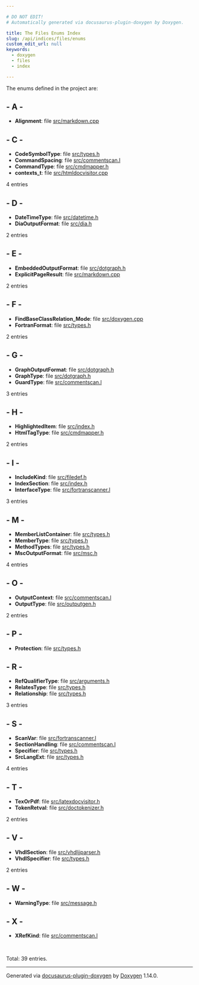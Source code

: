 ```yaml
---

# DO NOT EDIT!
# Automatically generated via docusaurus-plugin-doxygen by Doxygen.

title: The Files Enums Index
slug: /api/indices/files/enums
custom_edit_url: null
keywords:
  - doxygen
  - files
  - index

---
```


<div class="doxyPage">

<p>The enums defined in the project are:</p>

## - A -

<ul>
<li><b>Alignment</b>: file <a href="/web-doxygen/docs/api/files/src/markdown-cpp/#acdfaca60ec19c0265bac2692d7982726">src/markdown.cpp</a></li>
</ul>

## - C -

<ul>
<li><b>CodeSymbolType</b>: file <a href="/web-doxygen/docs/api/files/src/types-h/#a55cbcb91fc25e3a2e785b8a30309843c">src/types.h</a></li>
<li><b>CommandSpacing</b>: file <a href="/web-doxygen/docs/api/files/src/commentscan-l/#abef2fa9b94f622b395476cf09af989c4">src/commentscan.l</a></li>
<li><b>CommandType</b>: file <a href="/web-doxygen/docs/api/files/src/cmdmapper-h/#a21e038f5b8958e203d28bc4f18472352">src/cmdmapper.h</a></li>
<li><b>contexts_t</b>: file <a href="/web-doxygen/docs/api/files/src/htmldocvisitor-cpp/#a4e6b0f73c140aef7a763d17e638acffa">src/htmldocvisitor.cpp</a></li>
</ul>
<p>4 entries</p>

## - D -

<ul>
<li><b>DateTimeType</b>: file <a href="/web-doxygen/docs/api/files/src/datetime-h/#a20573bf423b169aa9100035b297c28fe">src/datetime.h</a></li>
<li><b>DiaOutputFormat</b>: file <a href="/web-doxygen/docs/api/files/src/dia-h/#abc13e8949e66677e61029ee294434c35">src/dia.h</a></li>
</ul>
<p>2 entries</p>

## - E -

<ul>
<li><b>EmbeddedOutputFormat</b>: file <a href="/web-doxygen/docs/api/files/src/dotgraph-h/#a8680135da08a5ef57cebe20060912dcc">src/dotgraph.h</a></li>
<li><b>ExplicitPageResult</b>: file <a href="/web-doxygen/docs/api/files/src/markdown-cpp/#a32bd5ad1ca53505df49807d933ab3611">src/markdown.cpp</a></li>
</ul>
<p>2 entries</p>

## - F -

<ul>
<li><b>FindBaseClassRelation_Mode</b>: file <a href="/web-doxygen/docs/api/files/src/doxygen-cpp/#a20dd0d19305a4da127968489dc0cc282">src/doxygen.cpp</a></li>
<li><b>FortranFormat</b>: file <a href="/web-doxygen/docs/api/files/src/types-h/#ad3f2a8c13ceee9c0aaeabf930dd88266">src/types.h</a></li>
</ul>
<p>2 entries</p>

## - G -

<ul>
<li><b>GraphOutputFormat</b>: file <a href="/web-doxygen/docs/api/files/src/dotgraph-h/#ac60ef98d62b78366a17c9f1bda96523f">src/dotgraph.h</a></li>
<li><b>GraphType</b>: file <a href="/web-doxygen/docs/api/files/src/dotgraph-h/#a0c7c85309652245e03563b127f451f72">src/dotgraph.h</a></li>
<li><b>GuardType</b>: file <a href="/web-doxygen/docs/api/files/src/commentscan-l/#a83faa6554b2d8d0f095551b84f726c7f">src/commentscan.l</a></li>
</ul>
<p>3 entries</p>

## - H -

<ul>
<li><b>HighlightedItem</b>: file <a href="/web-doxygen/docs/api/files/src/index-h/#a6643b7765422a7eb577f0b2ed8fb2e09">src/index.h</a></li>
<li><b>HtmlTagType</b>: file <a href="/web-doxygen/docs/api/files/src/cmdmapper-h/#a91be16b8342aa3130a4374d78cf42273">src/cmdmapper.h</a></li>
</ul>
<p>2 entries</p>

## - I -

<ul>
<li><b>IncludeKind</b>: file <a href="/web-doxygen/docs/api/files/src/filedef-h/#a52a98ac8d3b93b98e9371611d4b9dcb8">src/filedef.h</a></li>
<li><b>IndexSection</b>: file <a href="/web-doxygen/docs/api/files/src/index-h/#ac9172d3ad8c8d0ffee55a44e76d507f7">src/index.h</a></li>
<li><b>InterfaceType</b>: file <a href="/web-doxygen/docs/api/files/src/fortranscanner-l/#af1ef2c97e255bd7f21d3b7614b283d9d">src/fortranscanner.l</a></li>
</ul>
<p>3 entries</p>

## - M -

<ul>
<li><b>MemberListContainer</b>: file <a href="/web-doxygen/docs/api/files/src/types-h/#a6dc2e6c0ceaaa530cb9859af8d37449d">src/types.h</a></li>
<li><b>MemberType</b>: file <a href="/web-doxygen/docs/api/files/src/types-h/#a63e3de542c5d38de617ab78c8c8f5a41">src/types.h</a></li>
<li><b>MethodTypes</b>: file <a href="/web-doxygen/docs/api/files/src/types-h/#a0872178db42722c310fe6117189ed441">src/types.h</a></li>
<li><b>MscOutputFormat</b>: file <a href="/web-doxygen/docs/api/files/src/msc-h/#a6cf71dda84c5602c6239cca31028f656">src/msc.h</a></li>
</ul>
<p>4 entries</p>

## - O -

<ul>
<li><b>OutputContext</b>: file <a href="/web-doxygen/docs/api/files/src/commentscan-l/#acc0f0d2f60038c5acff5f6480bc80e45">src/commentscan.l</a></li>
<li><b>OutputType</b>: file <a href="/web-doxygen/docs/api/files/src/outputgen-h/#a4e0517338e6c4a31a2addafc06d4f3a3">src/outputgen.h</a></li>
</ul>
<p>2 entries</p>

## - P -

<ul>
<li><b>Protection</b>: file <a href="/web-doxygen/docs/api/files/src/types-h/#a90e352184df58cd09455fe9996cd4ded">src/types.h</a></li>
</ul>

## - R -

<ul>
<li><b>RefQualifierType</b>: file <a href="/web-doxygen/docs/api/files/src/arguments-h/#a4f78d801ad01da94c75f928280228884">src/arguments.h</a></li>
<li><b>RelatesType</b>: file <a href="/web-doxygen/docs/api/files/src/types-h/#aa370e9ca1d3ff266cab92689bcc37d9e">src/types.h</a></li>
<li><b>Relationship</b>: file <a href="/web-doxygen/docs/api/files/src/types-h/#a9d625fe894d9313ec78df1d78553f32e">src/types.h</a></li>
</ul>
<p>3 entries</p>

## - S -

<ul>
<li><b>ScanVar</b>: file <a href="/web-doxygen/docs/api/files/src/fortranscanner-l/#a238692c76adb8cefb158cf28754f52d6">src/fortranscanner.l</a></li>
<li><b>SectionHandling</b>: file <a href="/web-doxygen/docs/api/files/src/commentscan-l/#a205d66eb47b7b683a5fe48bc30cb0119">src/commentscan.l</a></li>
<li><b>Specifier</b>: file <a href="/web-doxygen/docs/api/files/src/types-h/#ab16236bdd10ddf4d73a9847350f0017e">src/types.h</a></li>
<li><b>SrcLangExt</b>: file <a href="/web-doxygen/docs/api/files/src/types-h/#a9974623ce72fc23df5d64426b9178bf2">src/types.h</a></li>
</ul>
<p>4 entries</p>

## - T -

<ul>
<li><b>TexOrPdf</b>: file <a href="/web-doxygen/docs/api/files/src/latexdocvisitor-h/#ac63cb3ba9a18f02ff6bde1a72b79b492">src/latexdocvisitor.h</a></li>
<li><b>TokenRetval</b>: file <a href="/web-doxygen/docs/api/files/src/doctokenizer-h/#ac5068e014aa0089764ab0968a14d15c4">src/doctokenizer.h</a></li>
</ul>
<p>2 entries</p>

## - V -

<ul>
<li><b>VhdlSection</b>: file <a href="/web-doxygen/docs/api/files/src/vhdljjparser-h/#a02fbf486f00c210089e02f7153a7e55b">src/vhdljjparser.h</a></li>
<li><b>VhdlSpecifier</b>: file <a href="/web-doxygen/docs/api/files/src/types-h/#abfcc3de81e21aaab7b108c10eec8cc91">src/types.h</a></li>
</ul>
<p>2 entries</p>

## - W -

<ul>
<li><b>WarningType</b>: file <a href="/web-doxygen/docs/api/files/src/message-h/#aa278aa207bdeddc8432b560d1e1312ae">src/message.h</a></li>
</ul>

## - X -

<ul>
<li><b>XRefKind</b>: file <a href="/web-doxygen/docs/api/files/src/commentscan-l/#a30f370adb2525f6629a44ad8fb972186">src/commentscan.l</a></li>
</ul>
<br/>
<p>Total: 39 entries.</p>

<hr/>

<p class="doxyGeneratedBy">Generated via <a href="https://github.com/xpack/docusaurus-plugin-doxygen">docusaurus-plugin-doxygen</a> by <a href="https://www.doxygen.nl">Doxygen</a> 1.14.0.</p>

</div>
